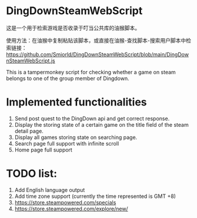 # DingDownSteamWebScript

这是一个用于检索游戏是否收录于叮当公共库的油猴脚本。

使用方法：在油猴中复制粘贴该脚本，或直接在油猴-查找脚本-搜索用户脚本中检索链接：https://github.com/Smiorld/DingDownSteamWebScript/blob/main/DingDownSteamWebScript.js

This is a tampermonkey script for checking whether a game on steam belongs to one of the group member of Dingdown.

# Implemented functionalities
1. Send post quest to the DingDown api and get correct response.
2. Display the storing state of a certain game on the title field of the steam detail page.
3. Display all games storing state on searching page.
4. Search page full support with infinite scroll
5. Home page full support

# TODO list: 
1. Add English language output
2. Add time zone support (currently the time represented is GMT +8)
3. https://store.steampowered.com/specials
4. https://store.steampowered.com/explore/new/
